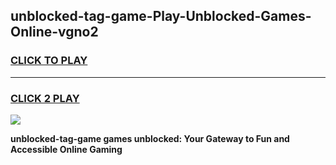 
## unblocked-tag-game-Play-Unblocked-Games-Online-vgno2
<h3>
<a href="https://premium76.site?title=unblocked-tag-game&ref=25A">CLICK TO PLAY</a></h3>
<hr>

<h3>
<a href="https://premium76.site?title=unblocked-tag-game&ref=25A">CLICK 2 PLAY</a>
  
</h3>

<a href="https://premium76.site?title=unblocked-tag-game&ref=25A"><img src="https://clearcache.store/games.png"></a>


**unblocked-tag-game games unblocked: Your Gateway to Fun and Accessible Online Gaming**
